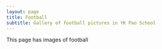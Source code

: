 ```yaml
---
layout: page
title: Football
subtitle: Gallery of football pictures in YK Pao School
---
```


This page has images of football
